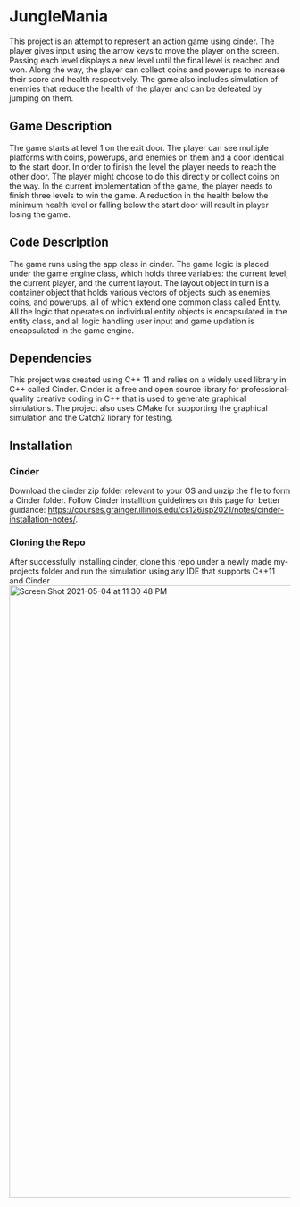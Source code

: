 
# JungleMania
This project is an attempt to represent an action game using cinder. The player gives input using the arrow keys to move the player on the screen. Passing each level displays a new level until the final level is reached and won. Along the way, the player can collect coins and powerups to increase their score and health respectively. The game also includes simulation of enemies that reduce the health of the player and can be defeated by jumping on them.

## Game Description
The game starts at level 1 on the exit door. The player can see multiple platforms with coins, powerups, and enemies on them and a door identical to the start door. In order to finish the level the player needs to reach the other door. The player might choose to do this directly or collect coins on the way.  In the current implementation of the game, the player needs to finish three levels to win the game. A reduction in the health below the minimum health level or falling below the start door will result in player losing the game.

## Code Description
The game runs using the app class in cinder. The game logic is placed under the game engine class, which holds three variables: the current level, the current player, and the current layout. The layout object in turn is a container object that holds various vectors of objects such as enemies, coins, and powerups, all of which extend one common class called Entity. All the logic that operates on individual entity objects is encapsulated in the entity class, and all logic handling user input and game updation is encapsulated in the game engine.


## Dependencies
This project was created using C++ 11 and relies on a widely used library in C++ called Cinder. Cinder is a free and open source library for professional-quality creative coding in C++ that is used to generate graphical simulations. The project also uses CMake for supporting the graphical simulation and the Catch2 library for testing.


## Installation

### Cinder
Download the cinder zip folder relevant to your OS and unzip the file to form a Cinder folder. Follow Cinder installtion guidelines on this page for better guidance: https://courses.grainger.illinois.edu/cs126/sp2021/notes/cinder-installation-notes/. 

### Cloning the Repo
After successfully installing cinder, clone this repo under a newly made my-projects folder and run the simulation using any IDE that supports C++11 and Cinder<img width="1097" alt="Screen Shot 2021-05-04 at 11 30 48 PM" src="https://user-images.githubusercontent.com/69343344/117097277-ccbe6f80-ad30-11eb-9577-73f4b8a0442e.png">
